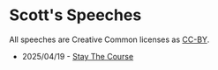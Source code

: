 # Scott's Speeches

All speeches are Creative Common licenses as [CC-BY](https://creativecommons.org/licenses/by/4.0/deed.en).

* 2025/04/19 - [Stay The Course](/share/speeches/scott/2025_04_19_stay_the_course.html)